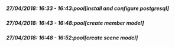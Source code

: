 
##### 27/04/2018: 16:33 - 16:43:pool[install and configure postgresql]

##### 27/04/2018: 16:43 - 16:48:pool[create member model]

##### 27/04/2018: 16:48 - 16:52:pool[create scene model]
